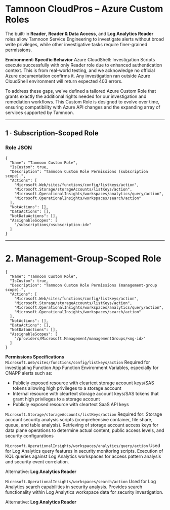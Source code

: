 # Tamnoon CloudPros – Azure Custom Roles

The built-in **Reader**, **Reader & Data Access**, and **Log Analytics Reader** roles allow Tamnoon Service Engineering to investigate alerts without broad write privileges, while other investigative tasks require finer-grained permissions.

**Environment-Specific Behavior**
Azure CloudShell: Investigation Scripts execute successfully with only Reader role due to enhanced authentication context. This is from real-world testing, and we acknowledge no official Azure documentation confirms it. Any investigation ran outside Azure CloudShell environment will return expected 403 errors.  

To address these gaps, we've defined a tailored Azure Custom Role that grants exactly the additional rights needed for our investigation and remediation workflows. This Custom Role is designed to evolve over time, ensuring compatibility with Azure API changes and the expanding array of services supported by Tamnoon.

---

## 1 · Subscription-Scoped Role

### Role JSON

```jsonc
{
  "Name": "Tamnoon Custom Role",
  "IsCustom": true,
  "Description": "Tamnoon Custom Role Permissions (subscription scope).",
  "Actions": [
    "Microsoft.Web/sites/functions/config/listkeys/action",
    "Microsoft.Storage/storageAccounts/listKeys/action",
    "Microsoft.OperationalInsights/workspaces/analytics/query/action",
    "Microsoft.OperationalInsights/workspaces/search/action"
  ],
  "NotActions": [],
  "DataActions": [],
  "NotDataActions": [],
  "AssignableScopes": [
    "/subscriptions/<subscription-id>"
  ]
}
```
----

# 2. Management-Group-Scoped Role
```jsonc
{
  "Name": "Tamnoon Custom Role",
  "IsCustom": true,
  "Description": "Tamnoon Custom Role Permissions (management-group scope).",
  "Actions": [
    "Microsoft.Web/sites/functions/config/listkeys/action",
    "Microsoft.Storage/storageAccounts/listKeys/action",
    "Microsoft.OperationalInsights/workspaces/analytics/query/action",
    "Microsoft.OperationalInsights/workspaces/search/action"
  ],
  "NotActions": [],
  "DataActions": [],
  "NotDataActions": [],
  "AssignableScopes": [
    "/providers/Microsoft.Management/managementGroups/<mg-id>"
  ]
}
```


**Permissions Specifications**
`Microsoft.Web/sites/functions/config/listkeys/action`
Required for investigating Function App Function Environment Variables, especially for CNAPP alerts such as: 
- Publicly exposed resource with cleartext storage account keys/SAS tokens allowing high privileges to a storage account
- Internal resource with cleartext storage account keys/SAS tokens that grant high privileges to a storage account
- Publicly exposed resource with cleartext SaaS API keys

`Microsoft.Storage/storageAccounts/listKeys/action`
Required for: Storage account security analysis scripts (comprehensive container, file share, queue, and table analysis). Retrieving of storage account access keys for data plane operations to determine actual content, public access levels, and security configurations



`Microsoft.OperationalInsights/workspaces/analytics/query/action`
Used for Log Analytics query features in security monitoring scripts. Execution of KQL queries against Log Analytics workspaces for access pattern analysis and security event correlation. 

Alternative: **Log Analytics Reader**

`Microsoft.OperationalInsights/workspaces/search/action`
Used for Log Analytics search capabilities in security analysis. Provides search functionality within Log Analytics workspace data for security investigation. 

Alternative: **Log Analytics Reader**